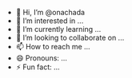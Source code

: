 - 👋 Hi, I’m @onachada
- 👀 I’m interested in ...
- 🌱 I’m currently learning ...
- 💞️ I’m looking to collaborate on ...
- 📫 How to reach me ...
- 😄 Pronouns: ...
- ⚡ Fun fact: ...

<!---
onachada/onachada is a ✨ special ✨ repository because its `README.md` (this file) appears on your GitHub profile.
You can click the Preview link to take a look at your changes.
--->
